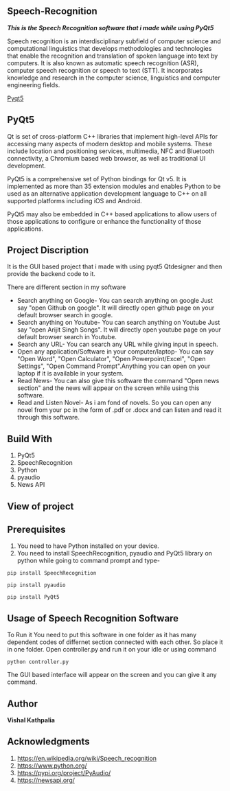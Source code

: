 ## Speech-Recognition

***This is the Speech Recognition software that i made while using PyQt5***

Speech recognition is an interdisciplinary subfield of computer science and computational linguistics that develops methodologies and technologies that enable the recognition and translation of spoken language into text by computers. It is also known as automatic speech recognition (ASR), computer speech recognition or speech to text (STT). It incorporates knowledge and research in the computer science, linguistics and computer engineering fields.

[Pyqt5](https://pypi.org/project/PyQt5/)

## PyQt5
Qt is set of cross-platform C++ libraries that implement high-level APIs for accessing many aspects of modern desktop and mobile systems. These include location and positioning services, multimedia, NFC and Bluetooth connectivity, a Chromium based web browser, as well as traditional UI development.

PyQt5 is a comprehensive set of Python bindings for Qt v5. It is implemented as more than 35 extension modules and enables Python to be used as an alternative application development language to C++ on all supported platforms including iOS and Android.

PyQt5 may also be embedded in C++ based applications to allow users of those applications to configure or enhance the functionality of those applications.

## Project Discription

It is the GUI based project that i made with using pyqt5 Qtdesigner and then provide the backend code to it.

There are different section in my software

* Search anything on Google- You can search anything on google Just say "open Github on google". It will directly open github page on your default browser search in google.
* Search anything on Youtube- You can search anything on Youtube Just say "open Arijit Singh Songs". It will directly open youtube page on your default browser search in Youtube.
* Search any URL- You can search any URL while giving input in speech.
* Open any application/Software in your computer/laptop- You can say "Open Word", "Open Calculator", "Open Powerpoint/Excel", "Open Settings", "Open Command Prompt".Anything you can open on your laptop if it is available in your system.
* Read News- You can also give this software the command "Open news section" and the news will appear on the screen while using this software.
* Read and Listen Novel- As i am fond of novels. So you can open any novel from your pc in the form of .pdf or .docx and can listen and read it through this software.

## Build With
1. PyQt5
2. SpeechRecognition
3. Python
4. pyaudio
5. News API

## View of project

## Prerequisites
1. You need to have Python installed on your device.
2. You need to install SpeechRecognition, pyaudio and PyQt5 library on python while going to command prompt and type-
```
pip install SpeechRecognition
```
```
pip install pyaudio
```
```
pip install PyQt5
```
## Usage of Speech Recognition Software
To Run it You need to put this software in one folder as it has many dependent codes of differnet section connected with each other. So place it in one folder.
Open controller.py and run it on your idle or using command
```
python controller.py
```
The GUI based interface will appear on the screen and you can give it any command.

## Author

**Vishal Kathpalia** 

## Acknowledgments

1. https://en.wikipedia.org/wiki/Speech_recognition
2. https://www.python.org/
3. https://pypi.org/project/PyAudio/
4. https://newsapi.org/
